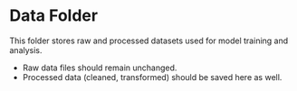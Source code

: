 # Data Folder

This folder stores raw and processed datasets used for model training and analysis.

- Raw data files should remain unchanged.
- Processed data (cleaned, transformed) should be saved here as well.